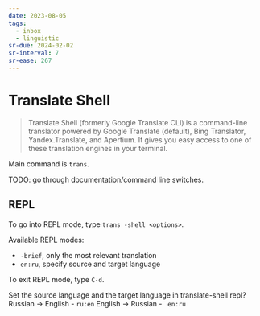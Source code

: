 ```yaml
---
date: 2023-08-05
tags:
  - inbox
  - linguistic
sr-due: 2024-02-02
sr-interval: 7
sr-ease: 267
---
```


# Translate Shell

> Translate Shell (formerly Google Translate CLI) is a command-line translator
> powered by Google Translate (default), Bing Translator, Yandex.Translate, and
> Apertium. It gives you easy access to one of these translation engines in your
> terminal.

Main command is `trans`.

TODO: go through documentation/command line switches.

## REPL

To go into REPL mode, type `trans -shell <options>`.

Available REPL modes:
- `-brief`, only the most relevant translation
- `en:ru`, specify source and target language

To exit REPL mode, type `C-d`.

Set the source language and the target language in translate-shell repl?
&#10;
Russian → English - `ru:en`
English → Russian - ` en:ru`

